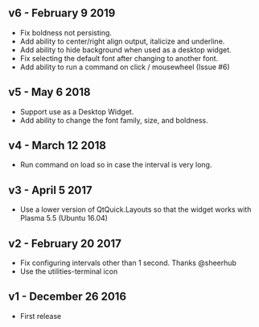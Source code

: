 ## v6 - February 9 2019

* Fix boldness not persisting.
* Add ability to center/right align output, italicize and underline.
* Add ability to hide background when used as a desktop widget.
* Fix selecting the default font after changing to another font.
* Add ability to run a command on click / mousewheel (Issue #6)

## v5 - May 6 2018

* Support use as a Desktop Widget.
* Add ability to change the font family, size, and boldness.

## v4 - March 12 2018

* Run command on load so in case the interval is very long.

## v3 - April 5 2017

* Use a lower version of QtQuick.Layouts so that the widget works with Plasma 5.5 (Ubuntu 16.04)

## v2 - February 20 2017

* Fix configuring intervals other than 1 second. Thanks @sheerhub
* Use the utilities-terminal icon

## v1 - December 26 2016

* First release
